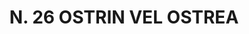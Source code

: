 ---
title: "N. 26 OSTRIN VEL OSTREA"
plant-name: "N. 26"
plant-number: "026"
plant-img1: "/assets/img/plant026_verso.jpg"
plant-img2: "/assets/img/plant026.jpg"
plant-xml: "/assets/xml/plant026.xml"
plant-title: "N. 26 OSTRIN VEL OSTREA"
plant-taxon-link: ""
plant-taxon-content: ""
layout: single-xml
---